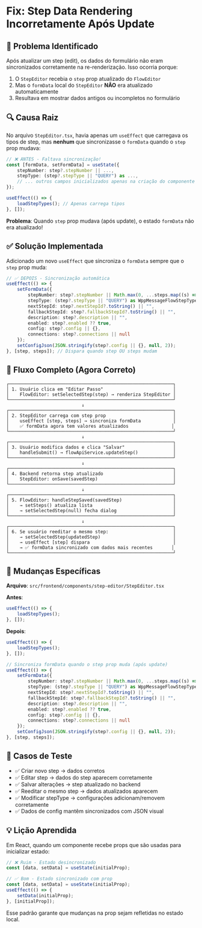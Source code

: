 # Fix: Step Data Rendering Incorretamente Após Update

## 🔴 Problema Identificado

Após atualizar um step (edit), os dados do formulário não eram sincronizados corretamente na re-renderização. Isso ocorria porque:

1. O `StepEditor` recebia o `step` prop atualizado do `FlowEditor`
2. Mas o `formData` local do `StepEditor` **NÃO** era atualizado automaticamente
3. Resultava em mostrar dados antigos ou incompletos no formulário

## 🔍 Causa Raiz

No arquivo `StepEditor.tsx`, havia apenas um `useEffect` que carregava os tipos de step, mas **nenhum** que sincronizasse o `formData` quando o `step` prop mudava:

```typescript
// ❌ ANTES - Faltava sincronização!
const [formData, setFormData] = useState({
    stepNumber: step?.stepNumber || ...,
    stepType: (step?.stepType || "QUERY") as ...,
    // ... outros campos inicializados apenas na criação do componente
});

useEffect(() => {
    loadStepTypes(); // Apenas carrega tipos
}, []);
```

**Problema**: Quando `step` prop mudava (após update), o estado `formData` não era atualizado!

## ✅ Solução Implementada

Adicionado um novo `useEffect` que sincroniza o `formData` sempre que o `step` prop muda:

```typescript
// ✅ DEPOIS - Sincronização automática
useEffect(() => {
    setFormData({
        stepNumber: step?.stepNumber || Math.max(0, ...steps.map((s) => s.stepNumber)) + 1,
        stepType: (step?.stepType || "QUERY") as WppMessageFlowStepType | "",
        nextStepId: step?.nextStepId?.toString() || "",
        fallbackStepId: step?.fallbackStepId?.toString() || "",
        description: step?.description || "",
        enabled: step?.enabled ?? true,
        config: step?.config || {},
        connections: step?.connections || null
    });
    setConfigJson(JSON.stringify(step?.config || {}, null, 2));
}, [step, steps]); // Dispara quando step OU steps mudam
```

## 🔄 Fluxo Completo (Agora Correto)

```
┌─────────────────────────────────────────────────────────────┐
│ 1. Usuário clica em "Editar Passo"                          │
│    FlowEditor: setSelectedStep(step) → renderiza StepEditor │
└─────────────────────────────────────────────────────────────┘
                            ↓
┌─────────────────────────────────────────────────────────────┐
│ 2. StepEditor carrega com step prop                         │
│    useEffect [step, steps] → sincroniza formData            │
│    ✅ formData agora tem valores atualizados                │
└─────────────────────────────────────────────────────────────┘
                            ↓
┌─────────────────────────────────────────────────────────────┐
│ 3. Usuário modifica dados e clica "Salvar"                  │
│    handleSubmit() → flowApiService.updateStep()             │
└─────────────────────────────────────────────────────────────┘
                            ↓
┌─────────────────────────────────────────────────────────────┐
│ 4. Backend retorna step atualizado                          │
│    StepEditor: onSave(savedStep)                            │
└─────────────────────────────────────────────────────────────┘
                            ↓
┌─────────────────────────────────────────────────────────────┐
│ 5. FlowEditor: handleStepSaved(savedStep)                   │
│    → setSteps() atualiza lista                              │
│    → setSelectedStep(null) fecha dialog                     │
└─────────────────────────────────────────────────────────────┘
                            ↓
┌─────────────────────────────────────────────────────────────┐
│ 6. Se usuário reeditar o mesmo step:                        │
│    → setSelectedStep(updatedStep)                           │
│    → useEffect [step] dispara                               │
│    → ✅ formData sincronizado com dados mais recentes       │
└─────────────────────────────────────────────────────────────┘
```

## 📝 Mudanças Específicas

**Arquivo**: `src/frontend/components/step-editor/StepEditor.tsx`

**Antes**:
```typescript
useEffect(() => {
    loadStepTypes();
}, []);
```

**Depois**:
```typescript
useEffect(() => {
    loadStepTypes();
}, []);

// Sincroniza formData quando o step prop muda (após update)
useEffect(() => {
    setFormData({
        stepNumber: step?.stepNumber || Math.max(0, ...steps.map((s) => s.stepNumber)) + 1,
        stepType: (step?.stepType || "QUERY") as WppMessageFlowStepType | "",
        nextStepId: step?.nextStepId?.toString() || "",
        fallbackStepId: step?.fallbackStepId?.toString() || "",
        description: step?.description || "",
        enabled: step?.enabled ?? true,
        config: step?.config || {},
        connections: step?.connections || null
    });
    setConfigJson(JSON.stringify(step?.config || {}, null, 2));
}, [step, steps]);
```

## 🧪 Casos de Teste

- ✅ Criar novo step → dados corretos
- ✅ Editar step → dados do step aparecem corretamente
- ✅ Salvar alterações → step atualizado no backend
- ✅ Reeditar o mesmo step → dados atualizados aparecem
- ✅ Modificar stepType → configurações adicionam/removem corretamente
- ✅ Dados de config mantêm sincronizados com JSON visual

## 💡 Lição Aprendida

Em React, quando um componente recebe props que são usadas para inicializar estado:

```typescript
// ❌ Ruim - Estado desincronizado
const [data, setData] = useState(initialProp);

// ✅ Bom - Estado sincronizado com prop
const [data, setData] = useState(initialProp);
useEffect(() => {
    setData(initialProp);
}, [initialProp]);
```

Esse padrão garante que mudanças na prop sejam refletidas no estado local.
